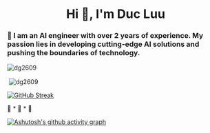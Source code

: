 <h1 align="center">Hi 👋, I'm Duc Luu</h1>
<h3 align="left">🧠 I am an AI engineer with over 2 years of experience. My passion lies in developing cutting-edge AI solutions and pushing the boundaries of technology.</h3>

<p align="left"> <img src="https://komarev.com/ghpvc/?username=dg2609&label=Profile%20views&color=0e75b6&style=flat" alt="dg2609" /> </p>

<p>&nbsp;<img align="center" src="https://github-readme-stats.vercel.app/api?username=dg2609&show_icons=true&locale=en&theme=tokyonight&hide_border=true" alt="dg2609" /></p>

[![GitHub Streak](https://streak-stats.demolab.com?user=DG2609&theme=tokyonight&hide_border=true)](https://git.io/streak-stats)

🚀 * 🚀 * 🚀

[![Ashutosh's github activity graph](https://github-readme-activity-graph.vercel.app/graph?username=DG2609&theme=tokyo-night)](https://github.com/ashutosh00710/github-readme-activity-graph)
